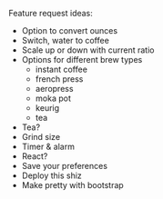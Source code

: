 Feature request ideas: 
- Option to convert ounces
- Switch, water to coffee
- Scale up or down with current ratio 
- Options for different brew types
    - instant coffee
    - french press
    - aeropress
    - moka pot
    - keurig 
    - tea
- Tea? 
- Grind size 
- Timer & alarm 
- React?
- Save your preferences 
- Deploy this shiz
- Make pretty with bootstrap

